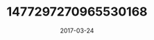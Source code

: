 ---
title: "1477297270965530168"
image: "2017-03-24 14.52.59 1477297270965530168_46248401"
date: "2017-03-24"
type: "photo"
---
